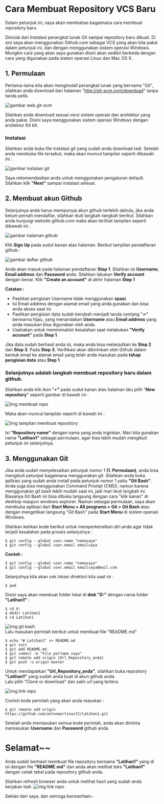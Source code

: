 # Cara Membuat Repository VCS Baru

<p>Dalam petunjuk ini, saya akan membahas bagaimana cara membuat repository baru.</p>
Dimulai dari Instalasi perangkat lunak Git sampai repository baru dibuat.
Di sini saya akan menggunakan Github.com sebagai VCS yang akan kita pakai dalam petunjuk ini, dan dengan menggunakan sistem operasi Windows. Mungkin cara yang akan saya gunakan disini akan sedikit berbeda dengan cara yang digunakan pada sistem operasi Linux dan Mac OS X.

## 1. Permulaan
Pertama-tama kita akan menginstall perangkat lunak yang bernama "Git", silahkan anda download dari halaman "http://git-scm.com/download" tanpa tanda petik.

![gambar web git-scm](https://github.com/antonmartinus72/LatihanVCS/blob/master/img/Img_1.png)

Silahkan anda download sesuai versi sistem operasi dan arsitektur yang anda pakai. Disini saya menggunakan sistem operasi Windows dengan arsitektur 64 bit.

### Instalasi

<p>Silahkan anda buka file instalasi git yang sudah anda download tadi.
Setelah anda membuka file tersebut, maka akan muncul tampilan seperti dibawah ini :</p>

![gambar instalasi git](https://github.com/antonmartinus72/LatihanVCS/blob/master/img/Img_2.png)

Saya rekomendasikan anda untuk menggunakan pengaturan default. Silahkan klik **"Next"** sampai instalasi selesai.

## 2. Membuat akun Github
<p>Selanjutnya anda harus mempunyai akun github terlebih dahulu, jika anda belum pernah mendaftar, silahkan ikuti langkah-langkah berikut. Silahkan anda kunjungi website github.com maka akan terlihat tampilan seperti dibawah ini :</p>

![gambar halaman github](https://github.com/antonmartinus72/LatihanVCS/blob/master/img/Img_3.png)

Klik **Sign Up** pada sudut kanan atas halaman. 
Berikut tampilan pendaftaran github :

![gambar daftar github](https://github.com/antonmartinus72/LatihanVCS/blob/master/img/Img_4.png)

Anda akan masuk pada halaman pendaftaran **Step 1**.
Silahkan isi **Username**, **Email address** dan **Password** anda.
Silahkan lakukan **Verify account** dengan benar.
Klik **"Create an account"** di akhir halaman **Step 1**

**Catatan :**

* Pastikan pengisian Username tidak menggunakan **spasi**.
* Isi Email address dengan alamat email yang anda gunakan dan bisa anda akses saat ini.
* Pastikan pengisian data sudah berubah menjadi tanda centang "**✓**" berwarna hijau, yang menandakan **Username** atau **Email address** yang anda masukan bisa digunakan oleh anda.
* Usahakan untuk meminimalisir kesalahan saat melakukan **"Verify account"** pada **Step 1**.

Jika data sudah berhasil anda isi, maka anda bisa melanjutkan ke **Step 2** dan **Step 3**.
Pada **Step 3**, Verifikasi akan dikirimkan oleh Github dalam bentuk email ke alamat email yang telah anda masukan pada **tahap pengisian data** atau **Step 1**.

### Selanjutnya adalah langkah membuat repository baru dalam github.

Silahkan anda klik ikon "**+"** pada sudut kanan atas halaman lalu pilih "**New repository**" seperti gambar di bawah ini :

![Img membuat repo](https://github.com/antonmartinus72/LatihanVCS/blob/master/img/Img_5.png)

Maka akan muncul tampilan seperti di bawah ini :

![Img tampilan membuat repository](https://github.com/antonmartinus72/LatihanVCS/blob/master/img/Img_6.png)

Isi **"Repository name"** dengan nama yang anda inginkan. Mari kita gunakan nama **"Latihan1"** sebagai permulaan, agar bisa lebih mudah mengikuti petunjuk ini selanjutnya.

## 3. Menggunakan Git
Jika anda sudah menyelesaikan petunjuk nomor 1 **(1. Permulaan)**, anda bisa mengikuti petunjuk bagaimana menggunakan git. Silahkan anda buka aplikasi yang sudah anda install pada petunjuk nomor 1 yaitu **"Git Bash"**. Anda juga bisa menggunakan Command Prompt (CMD), namun karena menggunakan git bash lebih mudah saat ini, jadi mari ikuti langkah ini.  
Biasanya Git Bash ini bisa dibuka langsung dengan cara "klik kanan" di desktop maupun windows explorer. Namun sebagai permulaan, saya akan membuka aplikasi dari **Start Menu > All programs > Git > Git Bash** atau dengan mengetikan langsung "Git Bash" pada **Start Menu** di sistem operasi Windows.  

Silahkan ketikan kode berikut untuk memperkenalkan diri anda agar tidak terjadi kesalahan pada proses selanjutnya :
```
$ git config --global user.name "namasaya"
$ git config --global user.email emailsaya
```
**Contoh :**
```
$ git config --global user.name "namasaya"  
$ git config --global user.email emailsaya@mail.com  
```
Selanjutnya kita akan cek lokasi direktori kita saat ini :
```
$ pwd
```
Disini saya akan membuat folder lokal di **disk "D:"** dengan nama folder **"Latihan1"** :

```
$ cd d:
$ mkdir Latihan1
$ cd Latihan1
``` 
![img git bash](https://github.com/antonmartinus72/LatihanVCS/blob/master/img/Img_7.png)  
Lalu masukan perintah berikut untuk membuat file "README.md"  
```
$ echo "# Latihan1" >> README.md
$ git init 
$ git add README.md
$ git commit -m "File pertama saya"
$ git remote add origin [Url_Repository_anda]
$ git push -u origin master
```
Untuk mendapatkan **"Url_Repository_anda"**, silahkan buka repository **"Latihan1"** yang sudah anda buat di akun github anda.  
Lalu pilih "Clone or download" dan salin url yang tertera.

![img link repo](https://github.com/antonmartinus72/LatihanVCS/blob/master/img/Img_8.png)

Contoh kode perintah yang akan anda masukan :
```
$ git remote add origin https://github.com/antonmartinus72/latihan1.git
```

Setelah anda memasukan semua kode perintah, anda akan diminta memasukan **Username** dan **Password** github anda.

# Selamat~~
Anda sudah berhasil membuat file repository bernama **"Latihan1"** yang di isi dengan file **"README.md"** dan anda akan melihat teks **"Latihan1"** dengan cetak tebal pada repository github anda.

Silahkan refresh browser anda untuk melihat hasil yang sudah anda kerjakan tadi.
![img link repo](https://github.com/antonmartinus72/LatihanVCS/blob/master/img/Img_9.png)

Sekian dari saya, dan semoga bermanfaat~.